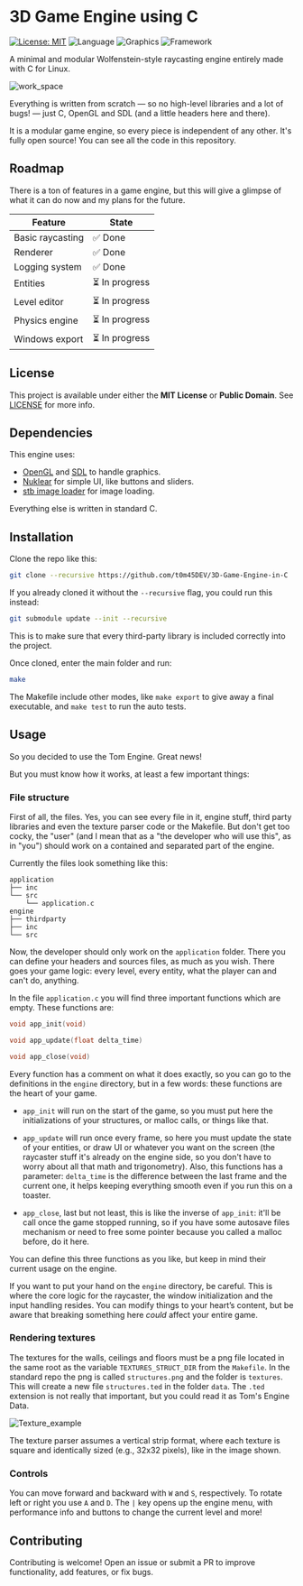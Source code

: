 # 3D Game Engine using C

[![License: MIT](https://img.shields.io/badge/License-MIT-yellow.svg)](LICENSE)
![Language](https://img.shields.io/badge/Made%20with-C-blue)
![Graphics](https://img.shields.io/badge/Graphics-OpenGL-green)
![Framework](https://img.shields.io/badge/Framework-SDL2-orange)

A minimal and modular Wolfenstein-style raycasting engine entirely made with C for Linux.

![work_space](screenshots/work_space.png)

Everything is written from scratch — so no high-level libraries and a lot of bugs! — just C, OpenGL and SDL (and a little headers here and there).

It is a modular game engine, so every piece is independent of any other. It's fully open source! You can see all the code in this repository.

## Roadmap

There is a ton of features in a game engine, but this will give a glimpse of what it can do now and my plans for the future.

| Feature | State |
| --- | --- |
| Basic raycasting | :white_check_mark: Done |
| Renderer | :white_check_mark: Done |
| Logging system | :white_check_mark: Done |
| Entities | :hourglass_flowing_sand: In progress |
| Level editor | :hourglass_flowing_sand: In progress |
| Physics engine | :hourglass_flowing_sand: In progress |
| Windows export | :hourglass_flowing_sand: In progress |

## License

This project is available under either the **MIT License** or **Public Domain**. See [LICENSE](LICENSE) for more info.

## Dependencies

This engine uses:

- [OpenGL](https://www.opengl.org/) and [SDL](https://www.libsdl.org/) to handle graphics. 
- [Nuklear](https://github.com/Immediate-Mode-UI/Nuklear) for simple UI, like buttons and sliders.
- [stb image loader](https://github.com/nothings/stb) for image loading.

Everything else is written in standard C.

## Installation

Clone the repo like this:

```bash
git clone --recursive https://github.com/t0m45DEV/3D-Game-Engine-in-C
```

If you already cloned it without the `--recursive` flag, you could run this instead:

```bash
git submodule update --init --recursive
```

This is to make sure that every third-party library is included correctly into the project.

Once cloned, enter the main folder and run:

```bash
make
```

The Makefile include other modes, like `make export` to give away a final executable, and `make test` to run the auto tests.

## Usage

So you decided to use the Tom Engine. Great news!

But you must know how it works, at least a few important things:

### File structure

First of all, the files. Yes, you can see every file in it, engine stuff, third party libraries and even the texture parser code or the Makefile. But don't get too cocky, the "user" (and I mean that as a "the developer who will use this", as in "you") should work on a contained and separated part of the engine.

Currently the files look something like this:

```
application
├── inc
└── src
    └── application.c
engine
├── thirdparty
├── inc
└── src
```

Now, the developer should only work on the `application` folder. There you can define your headers and sources files, as much as you wish. There goes your game logic: every level, every entity, what the player can and can't do, anything.

In the file `application.c` you will find three important functions which are empty. These functions are:

```C
void app_init(void)

void app_update(float delta_time)

void app_close(void)
```

Every function has a comment on what it does exactly, so you can go to the definitions in the `engine` directory, but in a few words: these functions are the heart of your game.

- `app_init` will run on the start of the game, so you must put here the initializations of your structures, or malloc calls, or things like that.

- `app_update` will run once every frame, so here you must update the state of your entities, or draw UI or whatever you want on the screen (the raycaster stuff it's already on the engine side, so you don't have to worry about all that math and trigonometry). Also, this functions has a parameter: `delta_time` is the difference between the last frame and the current one, it helps keeping everything smooth even if you run this on a toaster.

- `app_close`, last but not least, this is like the inverse of `app_init`: it'll be call once the game stopped running, so if you have some autosave files mechanism or need to free some pointer because you called a malloc before, do it here.

You can define this three functions as you like, but keep in mind their current usage on the engine.

If you want to put your hand on the `engine` directory, be careful. This is where the core logic for the raycaster, the window initialization and the input handling resides. You can modify things to your heart’s content, but be aware that breaking something here _could_ affect your entire game.

### Rendering textures

The textures for the walls, ceilings and floors must be a png file located in the same root as the variable `TEXTURES_STRUCT_DIR` from the `Makefile`. In the standard repo the png is called `structures.png` and the folder is `textures`. This will create a new file `structures.ted` in the folder `data`. The `.ted` extension is not really that important, but you could read it as Tom's Engine Data.

![Texture_example](screenshots/texture_example.png)

The texture parser assumes a vertical strip format, where each texture is square and identically sized (e.g., 32x32 pixels), like in the image shown.

### Controls

You can move forward and backward with `W` and `S`, respectively. To rotate left or right you use `A` and `D`. The `|` key opens up the engine menu, with performance info and buttons to change the current level and more!

## Contributing

Contributing is welcome! Open an issue or submit a PR to improve functionality, add features, or fix bugs.
